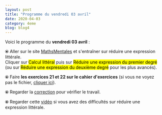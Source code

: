 ```yaml
---
layout: post
title: "Programme du vendredi 03 avril"
date: 2020-04-03
category: 4eme
blog: blog4
---
```


Voici le programme du <b>vendredi 03 avril</b> :

⦿ Aller sur le site <a href="http://mathsmentales.net/">MathsMentales</a> et s'entraîner sur réduire une expression littérale.
<br>
Cliquer sur <mark>Calcul littéral</mark> puis sur <mark>Réduire une expression du premier degré</mark> (ou sur <mark>Réduire une expression du deuxième degré</mark> pour les plus avancés).

⦿ Faire <b>les exercices 21 et 22 sur le cahier d'exercices</b> (si vous ne voyez pas le fichier, <a href="/exercices/4eme/4eme_exercices_vendredi_03_avril_2020.pdf">cliquer ici</a>). 

<object data="/exercices/4eme/4eme_exercices_vendredi_03_avril_2020.pdf" width="100%" height="500" type='application/pdf'></object>

⦿ Regarder la <a class="correction" href="/exercices/4eme/4eme_exercices_vendredi_03_avril_2020_corrections.pdf">correction</a> pour vérifier le travail.

⦿ Regarder cette <a class="video" href="https://youtu.be/qEUb4IU-HiY">vidéo</a> si vous avez des difficultés sur réduire une expression littérale.
